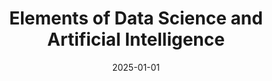 ---
title: Elements of Data Science and Artificial Intelligence
collection: teaching
role: Teaching Assistant
venue: Saarland University
date: 2025-01-01
---
